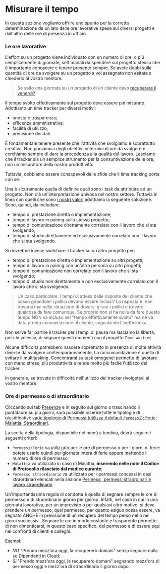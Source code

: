 # Misurare il tempo

In questa sezione vogliamo offrire uno spunto per la corretta determinazione da un lato delle ore
lavorative spese sui diversi progetti e dall'altro delle ore di presenza in ufficio.

### Le ore lavorative

L'effort su un progetto viene individuato con un numero di ore, o più semplicemente di giornate,
settimanali da spendere sul progetto stesso che é importante conoscere e tenere presente sempre. Se
avete dubbi sulla quantità di ore da svolgere su un progetto a voi assegnato non esitate a chiederlo
al vostro mentore.

> Se salto una giornata su un progetto di un cliente devo [recuperare il venerdì?](https://github.com/nebulab/playbook/blob/master/crescita-personale/venerdi.md#lavorare-sui-clienti-il-venerd%C3%AC)

Il tempo svolto effettivamente sul progetto deve essere poi misurato. Adottiamo un time tracker per
diversi motivi:

- onestà e trasparenza;
- efficenza amministrativa;
- facilità di utilizzo;
- precisione dei dati.

É fondamentale tenere presente che l'attività che svolgiamo è soprattutto creativa. Non poniamoci
degli obiettivi in termini di ore da svolgere e cerchiamo sempre di dare la precedenza alla qualità
del lavoro. Lasciamo che il tracker sia un semplice strumento per la consuntivazione delle ore, non
un misuratore della nostra produttività.

Tuttavia, dobbiamo essere consapevoli delle sfide che il time tracking porta con sé.

Una è sicuramente quella di definire quali sono i task da attribuire ad un progetto. Non c'è
un'interpretazione univoca nel nostro settore. Tuttavia in linea con quelli che sono [i nostri valori](https://github.com/nebulab/playbook/blob/master/su-di-noi/valori.md)
adottiamo la seguente soluzione. Sono, quindi, da includere:

- tempo di prestazione diretta o implementazione;
- tempo di lavoro in pairing sullo stesso progetto;
- tempo di comunicazione direttamente correlato con il lavoro che si sta svolgendo;
- tempo di studio direttamente ed esclusivamente correlato con il lavoro che si sta svolgendo.

Si dovrebbe invece switchare il tracker su un altro progetto per:

- tempo di prestazione diretta o implementazione su altri progetti;
- tempo di lavoro in pairing con un'altra persona su altri progetti;
- tempo di comunicazione non correlato con il lavoro che si sta svolgendo;
- tempo di studio non direttamente e non esclusivamente correlato con il lavoro che si sta svolgendo.

> Un caso particolare: I tempi di attesa delle risposte del cliente che passo girandomi i pollici
devono essere inclusi? La risposta è: non trovarsi mai nella situazione di doversi girare i pollici
e trovare qualcosa da fare comunque. Se proprio non si ha nulla da fare questo tempo NON va incluso
nel "tempo effettivamente svolto" ma ne va data pronta comunicazione al cliente, segnalando
l'inefficienza.

Non serve far partire il tracker per i tempi di pausa ma lasciamo la libertà, per chi volesse, di
segnare questi momenti con il progetto `Time wasting`.

Alcune difficoltà potrebbero nascere soprattutto in presenza di molte attività diverse da svolgere
contemporaneamente. La raccomandazione è quella di evitare il multitasking. Concentrarsi su task
omogenei permette di lavorare con meno stress, più produttività e rende molto più facile l'utilizzo
del tracker.

In generale, se trovate in difficoltà nell'utilizzo del tracker rivolgetevi al vostro mentore.

### Ore di permesso o di straordinario

Cliccando sul tab [Presenze](https://secure.dipendentincloud.it/app/timesheet) e in seguito sul
giorno o trascinando il puntataore su più giorni, sarà possibile inserire tutte le tipologie di
giustificativi: [varie tipologie di Permessi (utilizza il default `Permessi`); Ferie; Malattia;
Straordinari.](https://github.com/nebulab/playbook/blob/master/procedure/ferie-permessi-malattia.md)

La scelta della tipologia, disponibile nel menù a tendina, dovrà seguire i seguenti criteri:

- `Permessi/Ferie` va utilizzato per le ore di permesso o per i giorni di ferie: potete usarlo
  quindi per giornata intera di ferie oppure mettendo il numero di ore di permesso;
- `Malattia` va utilizzato in caso di Malattia, **inserendo nelle note il Codice di Protocollo
  rilasciato dal medico curante**;
- `Permesso straordinario` va utilizzato per i permessi concessi in casi straordinari elencati nella
  sezione [Permessi, permessi straordinari e lavoro straordinario](https://github.com/nebulab/playbook/blob/master/procedure/ferie-permessi-malattia.md#permessi-permessi-straordinari-e-lavoro-straordinario).

Un'importantissima regola di condotta è quella di segnare sempre le ore di permesso e di
straordinario giorno per giorno. Infatti, nel caso in cui in una giornata lavorativa, per un
imprevisto o per qualsiasi altro motivo, si deve prendere un permesso, quel permesso, per quanto
esiguo possa essere, va segnato ANCHE in previsione di un recupero del tempo perso nel o nei giorni
successivi. Segnare le ore in modo costante e trasparente permette di non dimenticarsi, in questo
caso specifico, del permesso e di essere equi nei confronti di clienti e colleghi.

Esempi:

- *NO* "Prendo mezz'ora oggi, la recupererò domani" senza segnare nulla su Dipendenti in Cloud;
- *SI* "Prendo mezz'ora oggi, la recupererò domani" segnando mezz'ora di permesso oggi e mezz'ora
 di straordinario il giorno dopo.
